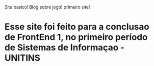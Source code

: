 Site basico! Blog sobre jogo! primeiro site!
<h1> Esse site foi feito para a conclusao de FrontEnd 1, no primeiro período de Sistemas de Informaçao - UNITINS <h1>
